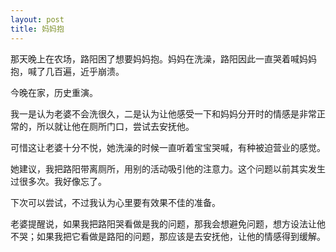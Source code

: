 ```yaml
---
layout: post
title: 妈妈抱
---
```


那天晚上在农场，路阳困了想要妈妈抱。妈妈在洗澡，路阳因此一直哭着喊妈妈抱，喊了几百遍，近乎崩溃。

今晚在家，历史重演。

我一是认为老婆不会洗很久，二是认为让他感受一下和妈妈分开时的情感是非常正常的，所以就让他在厕所门口，尝试去安抚他。

可惜这让老婆十分不悦，她洗澡的时候一直听着宝宝哭喊，有种被迫营业的感觉。

她建议，我把路阳带离厕所，用别的活动吸引他的注意力。这个问题以前其实发生过很多次。我好像忘了。

下次可以尝试，不过我认为心里要有效果不佳的准备。

老婆提醒说，如果我把路阳哭看做是我的问题，那我会想避免问题，想方设法让他不哭；如果我把它看做是路阳的问题，那应该是去安抚他，让他的情感得到缓解。

